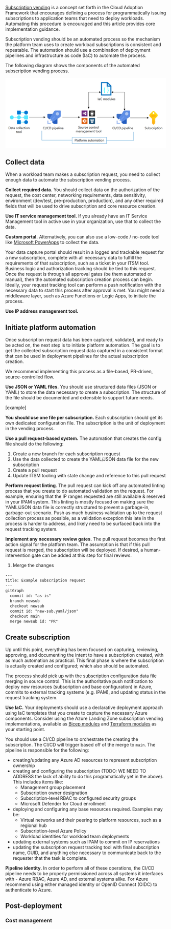 [Subscription vending](/azure/cloud-adoption-framework/ready/landing-zone/design-area/subscription-vending) is a concept set forth in the Cloud Adoption Framework that encourages defining a process for programmatically issuing subscriptions to application teams that need to deploy workloads. Automating this procedure is encouraged and this article provides core implementation guidance.

Subscription vending should be an automated process so the mechanism the platform team uses to create workload subscriptions is consistent and repeatable. The automation should use a combination of deployment pipelines and infrastructure as code (IaC) to automate the process.

The following diagram shows the components of the automated subscription vending process.

[![Diagram showing the components of the subscription vending approach.](images/subscription-vending-architecture.png)](images/subscription-vending-architecture.png)

## Collect data

When a workload team makes a subscription request, you need to collect enough data to automate the subscription vending process.

**Collect required data.** You should collect data on the authorization of the request, the cost center, networking requirements, data sensitivity, environment (dev/test, pre-production, production), and any other required fields that will be used to drive subscription and core resource creation.

**Use IT service management tool.** If you already have an IT Service Management tool in active use in your organization, use that to collect the data.

**Custom portal.** Alternatively, you can also use a low-code / no-code tool like [Microsoft PowerApps](https://powerapps.microsoft.com/) to collect the data.

Your data capture portal should result in a logged and trackable request for a new subscription, complete with all necessary data to fulfill the requirements of that subscription, such as a ticket in your ITSM tool. Business logic and authorization tracking should be tied to this request. Once the request is through all approval gates (be them automated or manual), then the automated subscription creation process can begin. Ideally, your request tracking tool can perform a push notification with the necessary data to start this process after approval is met. You might need a middleware layer, such as Azure Functions or Logic Apps, to initiate the process.

**Use IP address management tool.**

## Initiate platform automation

Once subscription request data has been captured, validated, and ready to be acted on, the next step is to initiate platform automation.  The goal is to get the collected subscription request data captured in a consistent format that can be used in deployment pipelines for the actual subscription creation.

We recommend implementing this process as a file-based, PR-driven, source-controlled flow.

**Use JSON or YAML files.** You should use structured data files (JSON or YAML) to store the data necessary to create a subscription. The structure of the file should be documented and extensible to support future needs.

[example]

**You should use one file per subscription.** Each subscription should get its own dedicated configuration file.  The subscription is the unit of deployment in the vending process.

**Use a pull request-based system.** The automation that creates the config file should do the following:

1. Create a new branch for each subscription request
1. Use the data collected to create the YAML/JSON data file for the new subscription
1. Create a pull request
1. Update ITSM tooling with state change and reference to this pull request

**Perform request linting**. The pull request can kick off any automated linting process that you create to do automated validation on the request.  For example, ensuring that the IP ranges requested are still available & reserved in your IPAM system.  This linting is mostly focused on making sure the YAML/JSON data file is correctly structured to prevent a garbage-in, garbage-out scenario. Push as much business validation up to the request collection process as possible, as a validation exception this late in the process is harder to address, and likely need to be surfaced back into the request tracking system.

**Implement any necessary review gates.** The pull request becomes the first action signal for the platform team. The assumption is that if this pull request is merged, the subscription will be deployed. If desired, a human-intervention gate can be added at this step for final reviews.
1. Merge the changes

```mermaid
---
title: Example subscription request
---
gitGraph
  commit id: "as-is"
  branch newsub
  checkout newsub
  commit id: "new-sub.yaml/json"
  checkout main
  merge newsub id: "PR"
```

## Create subscription

Up until this point, everything has been focused on capturing, reviewing, approving, and documenting the intent to have a subscription created, with as much automation as practical.  This final phase is where the subscription is actually created and configured; which also should be automated.

The process should pick up with the subscription configuration data file merging in source control.  This is the authoritative push notification to deploy new resources (subscription and base configuration) in Azure, commits to external tracking systems (e.g. IPAM), and updating status in the request tracking system.

**Use IaC.** Your deployments should use a declarative deployment approach using IaC templates that you create to capture the necessary Azure components. Consider using the Azure Landing Zone subscription vending implementations, available as [Bicep modules](https://aka.ms/lz-vending/bicep) and [Terraform modules](https://aka.ms/lz-vending/tf) as your starting point.

You should use a CI/CD pipeline to orchestrate the creating the subscription. The CI/CD will trigger based off of the merge to `main`. The pipeline is responsible for the following:

- creating/updating any Azure AD resources to represent subscription ownership
- creating and configuring the subscription (TODO: WE NEED TO ADDRESS the lack of ability to do this programatically yet in the above).  This includes items like:
  - Management group placement
  - Subscription owner designation
  - Subscription-level RBAC to configured security groups
  - Microsoft Defender for Cloud enrollment
- deploying and configuring any base resources required.  Examples may be:
  - Virtual networks and their peering to platform resources, such as a regional hub
  - Subscription-level Azure Policy
  - Workload identities for workload team deployments
- updating external systems such as IPAM to commit on IP reservations
- updating the subscription request tracking tool with final subscription name, GUID, and anything else necessary to communicate back to the requester that the task is complete.

**Pipeline identity.** In order to perform all of these operations, the CI/CD pipeline needs to be properly permissioned across all systems it interfaces with - Azure RBAC, Azure AD, and external systems alike. For Azure recommend using either managed identity or OpenID Connect (OIDC) to authenticate to Azure.

## Post-deployment

### Cost management
